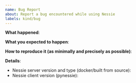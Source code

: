 ```yaml
---
name: Bug Report
about: Report a bug encountered while using Nessie
labels: kind/bug
---
```


<!-- Please use this template while reporting a bug and provide as much info as possible.-->


**What happened**:

**What you expected to happen**:

**How to reproduce it (as minimally and precisely as possible)**:

**Details**:
- Nessie server version and type (docker/built from source):
- Nessie client version (pynessie):
